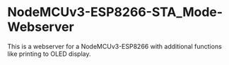 # NodeMCUv3-ESP8266-STA_Mode-Webserver
This is a webserver for a NodeMCUv3-ESP8266 with additional functions like printing to OLED display.
